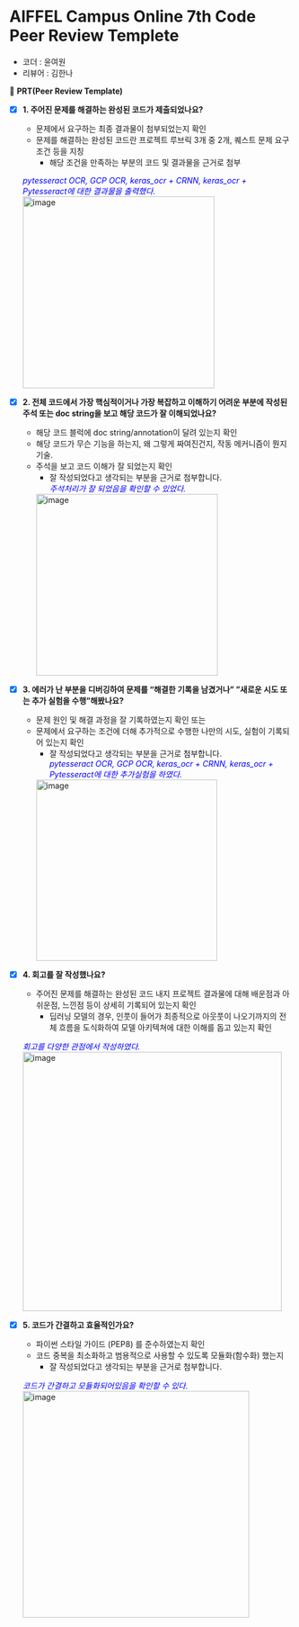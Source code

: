 # AIFFEL Campus Online 7th Code Peer Review Templete

- 코더 : 윤여원
- 리뷰어 : 김한나



🔑 **PRT(Peer Review Template)**

- [X]  **1. 주어진 문제를 해결하는 완성된 코드가 제출되었나요?** 
    - 문제에서 요구하는 최종 결과물이 첨부되었는지 확인
    - 문제를 해결하는 완성된 코드란 프로젝트 루브릭 3개 중 2개, 
    퀘스트 문제 요구조건 등을 지칭
        - 해당 조건을 만족하는 부분의 코드 및 결과물을 근거로 첨부<br>
          
    <span style="color:blue">*pytesseract OCR, GCP OCR, keras_ocr + CRNN, keras_ocr + Pytesseract에 대한 결과물을 출력했다.*</span><br>
    <img width="341" alt="image" src="https://github.com/dudnjsckrgo/aiffel_quest/assets/130530651/39967336-81e3-414a-9dd8-6c53b548c1dd">

- [X]  **2. 전체 코드에서 가장 핵심적이거나 가장 복잡하고 이해하기 어려운 부분에 작성된 
주석 또는 doc string을 보고 해당 코드가 잘 이해되었나요?** 
    - 해당 코드 블럭에 doc string/annotation이 달려 있는지 확인
    - 해당 코드가 무슨 기능을 하는지, 왜 그렇게 짜여진건지, 작동 메커니즘이 뭔지 기술.
    - 주석을 보고 코드 이해가 잘 되었는지 확인
        - 잘 작성되었다고 생각되는 부분을 근거로 첨부합니다.<br>
        <span style="color:blue">*주석처리가 잘 되었음을 확인할 수 있었다.*</span> <br>
       <img width="323" alt="image" src="https://github.com/dudnjsckrgo/aiffel_quest/assets/130530651/008ee292-648d-4bcc-98d6-4b056e38150c">
 
- [X]  **3. 에러가 난 부분을 디버깅하여 문제를 “해결한 기록을 남겼거나” 
”새로운 시도 또는 추가 실험을 수행”해봤나요?** 
    - 문제 원인 및 해결 과정을 잘 기록하였는지 확인 또는
    - 문제에서 요구하는 조건에 더해 추가적으로 수행한 나만의 시도, 
    실험이 기록되어 있는지 확인
        - 잘 작성되었다고 생각되는 부분을 근거로 첨부합니다.<br>
        <span style="color:blue">*pytesseract OCR, GCP OCR, keras_ocr + CRNN, keras_ocr + Pytesseract에 대한 추가실험을 하였다.*</span><br>
      <img width="322" alt="image" src="https://github.com/dudnjsckrgo/aiffel_quest/assets/130530651/43e9c1ce-e9a1-43a8-a61d-e15d269b67cc">

- [x]  **4. 회고를 잘 작성했나요?** 
    - 주어진 문제를 해결하는 완성된 코드 내지 프로젝트 결과물에 대해
    배운점과 아쉬운점, 느낀점 등이 상세히 기록되어 있는지 확인
        - 딥러닝 모델의 경우,
        인풋이 들어가 최종적으로 아웃풋이 나오기까지의 전체 흐름을 도식화하여 
        모델 아키텍쳐에 대한 이해를 돕고 있는지 확인<br>

   <span style="color:blue">*회고를 다양한 관점에서 작성하였다.*</span><br>
    <img width="461" alt="image" src="https://github.com/dudnjsckrgo/aiffel_quest/assets/130530651/115f5b34-9aab-452c-8793-5ad067f3f22a">


- [x]  **5. 코드가 간결하고 효율적인가요?** 
    - 파이썬 스타일 가이드 (PEP8) 를 준수하였는지 확인
    - 코드 중복을 최소화하고 범용적으로 사용할 수 있도록 모듈화(함수화) 했는지
        - 잘 작성되었다고 생각되는 부분을 근거로 첨부합니다.<br>

     <span style="color:blue">*코드가 간결하고 모듈화되어있음을 확인할 수 있다.*</span><br>
     <img width="403" alt="image" src="https://github.com/dudnjsckrgo/aiffel_quest/assets/130530651/dd30614d-7509-4653-a6ee-485384bfc497">

